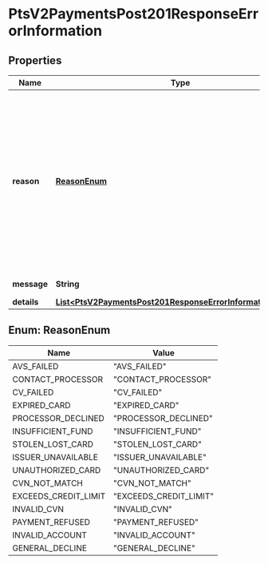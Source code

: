 
# PtsV2PaymentsPost201ResponseErrorInformation

## Properties
Name | Type | Description | Notes
------------ | ------------- | ------------- | -------------
**reason** | [**ReasonEnum**](#ReasonEnum) | The reason of the status.  Possible values:  - AVS_FAILED  - CONTACT_PROCESSOR  - EXPIRED_CARD  - PROCESSOR_DECLINED  - INSUFFICIENT_FUND  - STOLEN_LOST_CARD  - ISSUER_UNAVAILABLE  - UNAUTHORIZED_CARD  - CVN_NOT_MATCH  - EXCEEDS_CREDIT_LIMIT  - INVALID_CVN  - DECLINED_CHECK  - BLACKLISTED_CUSTOMER  - SUSPENDED_ACCOUNT  - PAYMENT_REFUSED  - CV_FAILED  - INVALID_ACCOUNT  - GENERAL_DECLINE  - INVALID_MERCHANT_CONFIGURATION  |  [optional]
**message** | **String** | The detail message related to the status and reason listed above. |  [optional]
**details** | [**List&lt;PtsV2PaymentsPost201ResponseErrorInformationDetails&gt;**](PtsV2PaymentsPost201ResponseErrorInformationDetails.md) |  |  [optional]


<a name="ReasonEnum"></a>
## Enum: ReasonEnum
Name | Value
---- | -----
AVS_FAILED | &quot;AVS_FAILED&quot;
CONTACT_PROCESSOR | &quot;CONTACT_PROCESSOR&quot;
CV_FAILED | &quot;CV_FAILED&quot;
EXPIRED_CARD | &quot;EXPIRED_CARD&quot;
PROCESSOR_DECLINED | &quot;PROCESSOR_DECLINED&quot;
INSUFFICIENT_FUND | &quot;INSUFFICIENT_FUND&quot;
STOLEN_LOST_CARD | &quot;STOLEN_LOST_CARD&quot;
ISSUER_UNAVAILABLE | &quot;ISSUER_UNAVAILABLE&quot;
UNAUTHORIZED_CARD | &quot;UNAUTHORIZED_CARD&quot;
CVN_NOT_MATCH | &quot;CVN_NOT_MATCH&quot;
EXCEEDS_CREDIT_LIMIT | &quot;EXCEEDS_CREDIT_LIMIT&quot;
INVALID_CVN | &quot;INVALID_CVN&quot;
PAYMENT_REFUSED | &quot;PAYMENT_REFUSED&quot;
INVALID_ACCOUNT | &quot;INVALID_ACCOUNT&quot;
GENERAL_DECLINE | &quot;GENERAL_DECLINE&quot;



